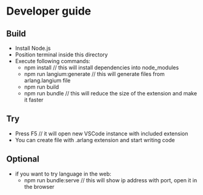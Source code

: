 # Developer guide

## Build
  - Install Node.js
  - Position terminal inside this directory
  - Execute following commands:
    - npm install // this will install dependencies into node_modules
    - npm run langium:generate // this will generate files from arlang.langium file
    - npm run build
    - npm run bundle // this will reduce the size of the extension and make it faster

## Try
  - Press F5 // it will open new VSCode instance with included extension
  - You can create file with .arlang extension and start writing code

## Optional
  - if you want to try language in the web:
    - npm run bundle:serve // this will show ip address with port, open it in the browser
